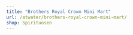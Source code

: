 ```yaml
---
title: "Brothers Royal Crown Mini Mart"
url: /atwater/brothers-royal-crown-mini-mart/
shop: Spirituosen
---
```

